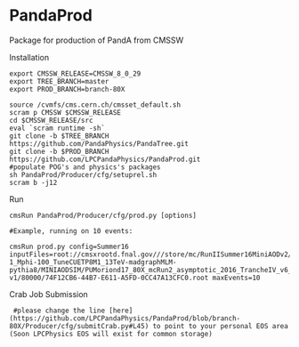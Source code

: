 # PandaProd
Package for production of PandA from CMSSW

Installation

    export CMSSW_RELEASE=CMSSW_8_0_29
    export TREE_BRANCH=master
    export PROD_BRANCH=branch-80X

    source /cvmfs/cms.cern.ch/cmsset_default.sh
    scram p CMSSW $CMSSW_RELEASE
    cd $CMSSW_RELEASE/src
    eval `scram runtime -sh`
    git clone -b $TREE_BRANCH https://github.com/PandaPhysics/PandaTree.git
    git clone -b $PROD_BRANCH https://github.com/LPCPandaPhysics/PandaProd.git
    #populate POG's and physics's packages
    sh PandaProd/Producer/cfg/setuprel.sh
    scram b -j12

Run

    cmsRun PandaProd/Producer/cfg/prod.py [options]

    #Example, running on 10 events:

    cmsRun prod.py config=Summer16 inputFiles=root://cmsxrootd.fnal.gov///store/mc/RunIISummer16MiniAODv2/TTbarDMJets_pseudoscalar_Mchi-1_Mphi-100_TuneCUETP8M1_13TeV-madgraphMLM-pythia8/MINIAODSIM/PUMoriond17_80X_mcRun2_asymptotic_2016_TrancheIV_v6_ext1-v1/80000/74F12CB6-44B7-E611-A5FD-0CC47A13CFC0.root maxEvents=10

Crab Job Submission

     #please change the line [here](https://github.com/LPCPandaPhysics/PandaProd/blob/branch-80X/Producer/cfg/submitCrab.py#L45) to point to your personal EOS area (Soon LPCPhysics EOS will exist for common storage)